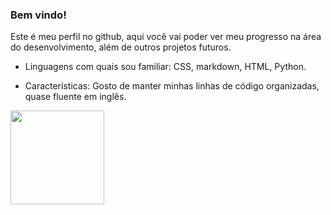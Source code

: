 ### Bem vindo!

Este é meu perfil no github, aqui você vai poder ver meu progresso na área do desenvolvimento, além de outros projetos futuros.

- Linguagens com quais sou familiar: CSS, markdown, HTML, Python.

- Características: Gosto de manter minhas linhas de código organizadas, quase fluente em inglês.

<img src="https://c.tenor.com/eT65efTNamoAAAAj/bonfire-darksouls.gif" width="150" height="150">
